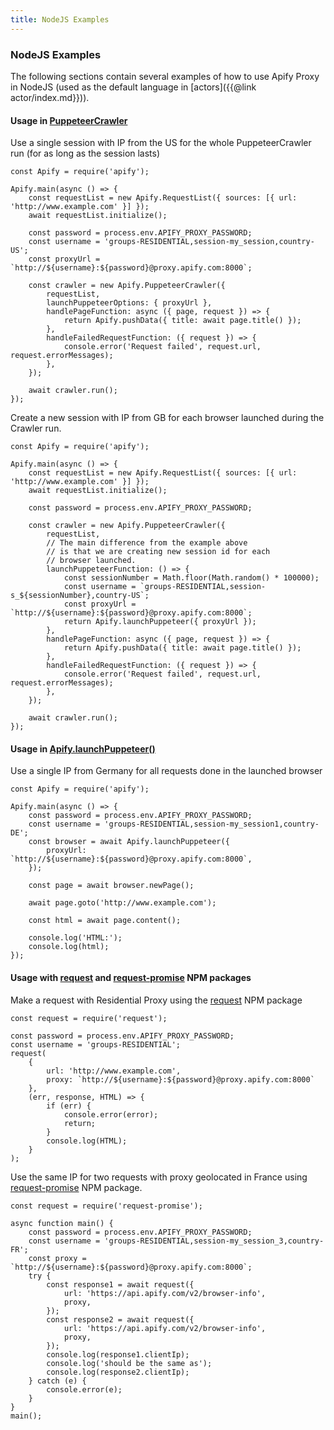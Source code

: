 ```yaml
---
title: NodeJS Examples
---
```


### [](#residential-proxy--nodejs-examples)NodeJS Examples

The following sections contain several examples of how to use Apify Proxy in NodeJS (used as the default language in [actors]({{@link actor/index.md}})).

#### Usage in [PuppeteerCrawler](https://apify.com/docs/sdk/apify-runtime-js/latest#PuppeteerCrawler)

Use a single session with IP from the US for the whole PuppeteerCrawler run (for as long as the session lasts)

    const Apify = require('apify');

    Apify.main(async () => {
        const requestList = new Apify.RequestList({ sources: [{ url: 'http://www.example.com' }] });
        await requestList.initialize();

        const password = process.env.APIFY_PROXY_PASSWORD;
        const username = 'groups-RESIDENTIAL,session-my_session,country-US';
        const proxyUrl = `http://${username}:${password}@proxy.apify.com:8000`;

        const crawler = new Apify.PuppeteerCrawler({
            requestList,
            launchPuppeteerOptions: { proxyUrl },
            handlePageFunction: async ({ page, request }) => {
                return Apify.pushData({ title: await page.title() });
            },
            handleFailedRequestFunction: ({ request }) => {
                console.error('Request failed', request.url, request.errorMessages);
            },
        });

        await crawler.run();
    });

Create a new session with IP from GB for each browser launched during the Crawler run.

    const Apify = require('apify');

    Apify.main(async () => {
        const requestList = new Apify.RequestList({ sources: [{ url: 'http://www.example.com' }] });
        await requestList.initialize();

        const password = process.env.APIFY_PROXY_PASSWORD;

        const crawler = new Apify.PuppeteerCrawler({
            requestList,
            // The main difference from the example above
            // is that we are creating new session id for each
            // browser launched.
            launchPuppeteerFunction: () => {
                const sessionNumber = Math.floor(Math.random() * 100000);
                const username = `groups-RESIDENTIAL,session-s_${sessionNumber},country-US`;
                const proxyUrl = `http://${username}:${password}@proxy.apify.com:8000`;
                return Apify.launchPuppeteer({ proxyUrl });
            },
            handlePageFunction: async ({ page, request }) => {
                return Apify.pushData({ title: await page.title() });
            },
            handleFailedRequestFunction: ({ request }) => {
                console.error('Request failed', request.url, request.errorMessages);
            },
        });

        await crawler.run();
    });

#### Usage in [Apify.launchPuppeteer()](https://apify.com/docs/sdk/apify-runtime-js/latest#module-Apify-launchPuppeteer)

Use a single IP from Germany for all requests done in the launched browser

    const Apify = require('apify');

    Apify.main(async () => {
        const password = process.env.APIFY_PROXY_PASSWORD;
        const username = 'groups-RESIDENTIAL,session-my_session1,country-DE';
        const browser = await Apify.launchPuppeteer({
            proxyUrl: `http://${username}:${password}@proxy.apify.com:8000`,
        });

        const page = await browser.newPage();

        await page.goto('http://www.example.com');

        const html = await page.content();

        console.log('HTML:');
        console.log(html);
    });

#### Usage with [request](https://www.npmjs.com/package/request) and [request-promise](https://www.npmjs.com/package/request-promise) NPM packages

Make a request with Residential Proxy using the [request](https://www.npmjs.com/package/request) NPM package

    const request = require('request');

    const password = process.env.APIFY_PROXY_PASSWORD;
    const username = 'groups-RESIDENTIAL';
    request(
        {
            url: 'http://www.example.com',
            proxy: `http://${username}:${password}@proxy.apify.com:8000`
        },
        (err, response, HTML) => {
            if (err) {
                console.error(error);
                return;
            }
            console.log(HTML);
        }
    );

Use the same IP for two requests with proxy geolocated in France using [request-promise](https://www.npmjs.com/package/request-promise) NPM package.

    const request = require('request-promise');

    async function main() {
        const password = process.env.APIFY_PROXY_PASSWORD;
        const username = 'groups-RESIDENTIAL,session-my_session_3,country-FR';
        const proxy = `http://${username}:${password}@proxy.apify.com:8000`;
        try {
            const response1 = await request({
                url: 'https://api.apify.com/v2/browser-info',
                proxy,
            });
            const response2 = await request({
                url: 'https://api.apify.com/v2/browser-info',
                proxy,
            });
            console.log(response1.clientIp);
            console.log('should be the same as');
            console.log(response2.clientIp);
        } catch (e) {
            console.error(e);
        }
    }
    main();
